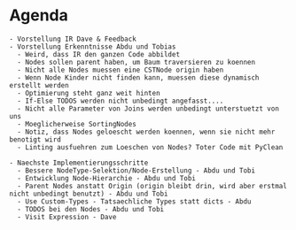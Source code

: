 # Agenda

    - Vorstellung IR Dave & Feedback
    - Vorstellung Erkenntnisse Abdu und Tobias
      - Weird, dass IR den ganzen Code abbildet
      - Nodes sollen parent haben, um Baum traversieren zu koennen
      - Nicht alle Nodes muessen eine CSTNode origin haben
      - Wenn Node Kinder nicht finden kann, muessen diese dynamisch erstellt werden
      - Optimierung steht ganz weit hinten
      - If-Else TODOS werden nicht unbedingt angefasst....
      - Nicht alle Parameter von Joins werden unbedingt unterstuetzt von uns
      - Moeglicherweise SortingNodes
      - Notiz, dass Nodes geloescht werden koennen, wenn sie nicht mehr benotigt wird
      - Linting ausfuehren zum Loeschen von Nodes? Toter Code mit PyClean 
    
    - Naechste Implementierungsschritte
      - Bessere NodeType-Selektion/Node-Erstellung - Abdu und Tobi
      - Entwicklung Node-Hierarchie - Abdu und Tobi
      - Parent Nodes anstatt Origin (origin bleibt drin, wird aber erstmal nicht unbedingt benutzt) - Abdu und Tobi
      - Use Custom-Types - Tatsaechliche Types statt dicts - Abdu
      - TODOS bei den Nodes - Abdu und Tobi
      - Visit Expression - Dave